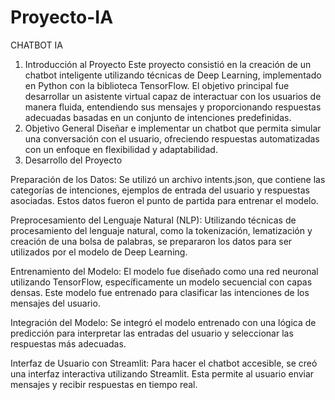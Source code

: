 # Proyecto-IA
CHATBOT IA
1. Introducción al Proyecto
Este proyecto consistió en la creación de un chatbot inteligente utilizando técnicas de Deep Learning, implementado en Python con la biblioteca TensorFlow. El objetivo principal fue desarrollar un asistente virtual capaz de interactuar con los usuarios de manera fluida, entendiendo sus mensajes y proporcionando respuestas adecuadas basadas en un conjunto de intenciones predefinidas.
2. Objetivo General
Diseñar e implementar un chatbot que permita simular una conversación con el usuario, ofreciendo respuestas automatizadas con un enfoque en flexibilidad y adaptabilidad.
3. Desarrollo del Proyecto

Preparación de los Datos:
Se utilizó un archivo intents.json, que contiene las categorías de intenciones, ejemplos de entrada del usuario y respuestas asociadas. Estos datos fueron el punto de partida para entrenar el modelo.

Preprocesamiento del Lenguaje Natural (NLP):
Utilizando técnicas de procesamiento del lenguaje natural, como la tokenización, lematización y creación de una bolsa de palabras, se prepararon los datos para ser utilizados por el modelo de Deep Learning.

Entrenamiento del Modelo:
El modelo fue diseñado como una red neuronal utilizando TensorFlow, específicamente un modelo secuencial con capas densas. Este modelo fue entrenado para clasificar las intenciones de los mensajes del usuario.

Integración del Modelo:
Se integró el modelo entrenado con una lógica de predicción para interpretar las entradas del usuario y seleccionar las respuestas más adecuadas.

Interfaz de Usuario con Streamlit:
Para hacer el chatbot accesible, se creó una interfaz interactiva utilizando Streamlit. Esta permite al usuario enviar mensajes y recibir respuestas en tiempo real.

